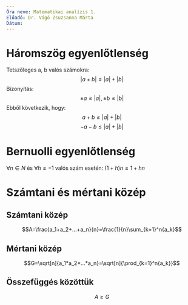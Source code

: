 ```yaml
---
Óra neve: Matematikai analízis 1.
Előadó: Dr. Vágó Zsuzsanna Márta
Dátum:
---
```

# Háromszög egyenlőtlenség
Tetszőleges a, b valós számokra:
$$|a + b| \leq |a| + |b|$$
Bizonyítás:
$$\pm{a}\leq|a|, \pm{b}\leq|b|$$
Ebből következik, hogy:
$$a+b\leq|a|+|b|$$
$$-a-b\leq|a|+|b|$$
# Bernuolli egyenlőtlenség
$∀n ∈ N$ és $∀h ≥ −1$ valós szám esetén: $(1 + h)n ≥ 1 + hn$
# Számtani és mértani közép
## Számtani közép
$$A=\frac{a_1+a_2+...+a_n}{n}=\frac{1}{n}\sum_{k=1}^n{a_k}$$
## Mértani közép
$$G=\sqrt[n]{a_1*a_2*...*a_n}=\sqrt[n]{\prod_{k=1}^n{a_k}}$$
## Összefüggés közöttük

$$A\geq G$$

